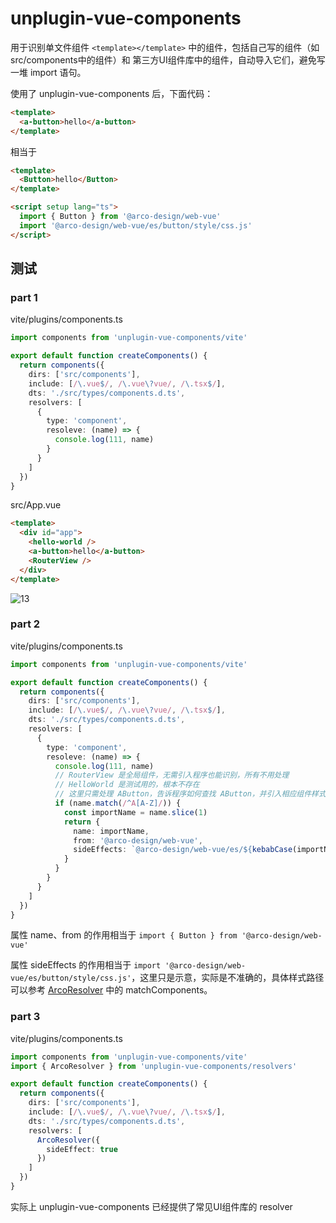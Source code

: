 # unplugin-vue-components

用于识别单文件组件 `<template></template>` 中的组件，包括自己写的组件（如src/components中的组件）和 第三方UI组件库中的组件，自动导入它们，避免写一堆 import 语句。

使用了 unplugin-vue-components 后，下面代码：

```html
<template>
  <a-button>hello</a-button>
</template>
```

相当于

```html
<template>
  <Button>hello</Button>
</template>

<script setup lang="ts">
  import { Button } from '@arco-design/web-vue'
  import '@arco-design/web-vue/es/button/style/css.js'
</script>
```

## 测试

### part 1

vite/plugins/components.ts

```ts
import components from 'unplugin-vue-components/vite'

export default function createComponents() {
  return components({
    dirs: ['src/components'],
    include: [/\.vue$/, /\.vue\?vue/, /\.tsx$/],
    dts: './src/types/components.d.ts',
    resolvers: [
      {
        type: 'component',
        resoleve: (name) => {
          console.log(111, name)
        }
      }
    ]
  })
}
```

src/App.vue

```html
<template>
  <div id="app">
    <hello-world />
    <a-button>hello</a-button>
    <RouterView />
  </div>
</template>
```

![13](../images/13.png)

### part 2

vite/plugins/components.ts

```ts
import components from 'unplugin-vue-components/vite'

export default function createComponents() {
  return components({
    dirs: ['src/components'],
    include: [/\.vue$/, /\.vue\?vue/, /\.tsx$/],
    dts: './src/types/components.d.ts',
    resolvers: [
      {
        type: 'component',
        resoleve: (name) => {
          console.log(111, name)
          // RouterView 是全局组件，无需引入程序也能识别，所有不用处理
          // HelloWorld 是测试用的，根本不存在
          // 这里只需处理 AButton，告诉程序如何查找 AButton，并引入相应组件样式
          if (name.match(/^A[A-Z]/)) {
            const importName = name.slice(1)
            return {
              name: importName,
              from: '@arco-design/web-vue',
              sideEffects: `@arco-design/web-vue/es/${kebabCase(importName)}/style/css.js`
            }
          }
        }
      }
    ]
  })
}
```

属性 name、from 的作用相当于 `import { Button } from '@arco-design/web-vue'`

属性 sideEffects 的作用相当于 `import '@arco-design/web-vue/es/button/style/css.js'`，这里只是示意，实际是不准确的，具体样式路径可以参考 [ArcoResolver](https://github.com/antfu/unplugin-vue-components/blob/main/src/core/resolvers/arco.ts) 中的 matchComponents。

### part 3

vite/plugins/components.ts

```ts
import components from 'unplugin-vue-components/vite'
import { ArcoResolver } from 'unplugin-vue-components/resolvers'

export default function createComponents() {
  return components({
    dirs: ['src/components'],
    include: [/\.vue$/, /\.vue\?vue/, /\.tsx$/],
    dts: './src/types/components.d.ts',
    resolvers: [
      ArcoResolver({
        sideEffect: true
      })
    ]
  })
}
```

实际上 unplugin-vue-components 已经提供了常见UI组件库的 resolver
